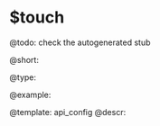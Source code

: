 $touch
=============

@todo:
	check the autogenerated stub


@short:
	

@type:

@example:

@template:	api_config
@descr:


